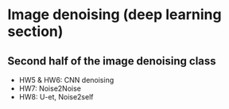 # Image denoising (deep learning section)
## Second half of the image denoising class

* HW5 & HW6: CNN denoising
* HW7: Noise2Noise
* HW8: U-et, Noise2self

